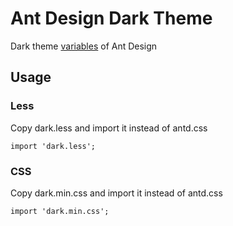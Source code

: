 # Ant Design Dark Theme

Dark theme [variables](https://github.com/ant-design/ant-design/blob/master/components/style/themes/default.less) of Ant Design

## Usage
### Less
Copy dark.less and import it instead of antd.css

    import 'dark.less';

### CSS
Copy dark.min.css and import it instead of antd.css

    import 'dark.min.css';
